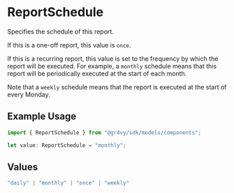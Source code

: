 # ReportSchedule

Specifies the schedule of this report.

If this is a one-off report, this value is `once`.

If this is a recurring report, this value is set to the
frequency by which the report will be executed. For example, a
`monthly` schedule means that this report will be periodically
executed at the start of each month.

Note that a `weekly` schedule means that the report is executed
at the start of every Monday.

## Example Usage

```typescript
import { ReportSchedule } from "@gr4vy/sdk/models/components";

let value: ReportSchedule = "monthly";
```

## Values

```typescript
"daily" | "monthly" | "once" | "weekly"
```